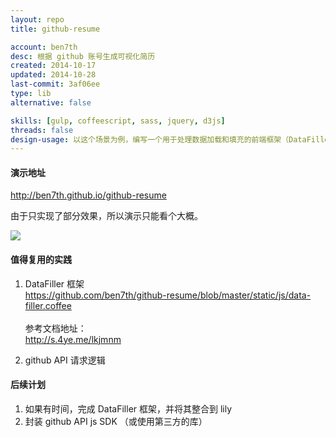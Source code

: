 ```yaml
---
layout: repo
title: github-resume

account: ben7th
desc: 根据 github 账号生成可视化简历
created: 2014-10-17
updated: 2014-10-28
last-commit: 3af06ee
type: lib
alternative: false

skills: [gulp, coffeescript, sass, jquery, d3js]
threads: false
design-usage: 以这个场景为例，编写一个用于处理数据加载和填充的前端框架（DataFiller）
---
```


#### 演示地址

http://ben7th.github.io/github-resume

由于只实现了部分效果，所以演示只能看个大概。

![](http://i.teamkn.com/i/RqiiLwk9.png?imageMogr2/thumbnail/500x)

#### 值得复用的实践

1. DataFiller 框架  
   https://github.com/ben7th/github-resume/blob/master/static/js/data-filler.coffee  
   <br/>
   参考文档地址：  
   http://s.4ye.me/lkjmnm

2. github API 请求逻辑

#### 后续计划

1. 如果有时间，完成 DataFiller 框架，并将其整合到 lily
2. 封装 github API js SDK （或使用第三方的库）